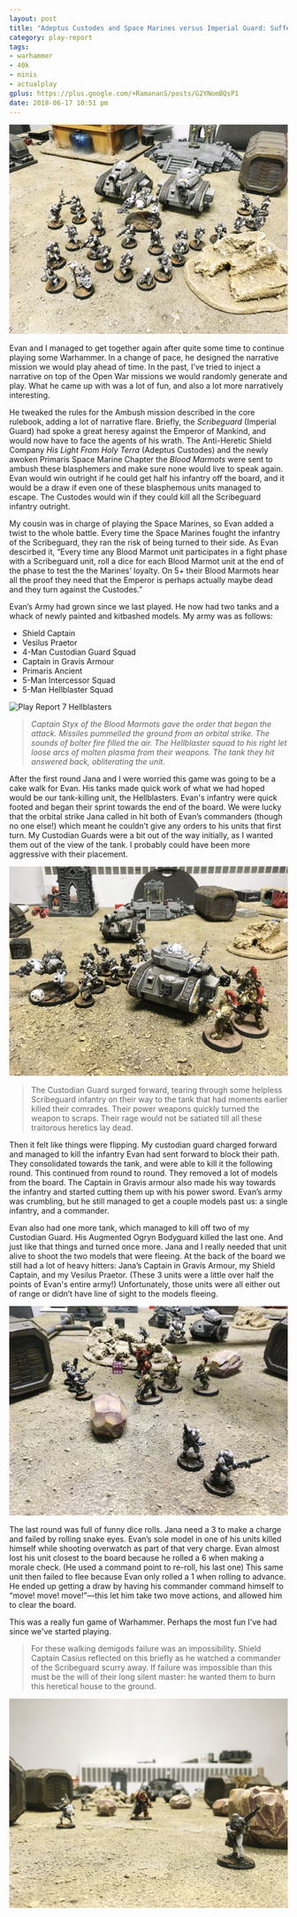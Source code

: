 ```yaml
---
layout: post
title: "Adeptus Custodes and Space Marines versus Imperial Guard: Suffer not the Heretic to Live"
category: play-report
tags:
- warhammer
- 40k
- minis
- actualplay
gplus: https://plus.google.com/+RamananS/posts/G2YNomBQsP1
date: 2018-06-17 10:51 pm
---
```


![Play Report 7 Scribeguard](/assets/img/play-report-7-scribeguard.jpg)

Evan and I managed to get together again after quite some time to continue playing some Warhammer. In a change of pace, he designed the narrative mission we would play ahead of time. In the past, I’ve tried to inject a narrative on top of the Open War missions we would randomly generate and play. What he came up with was a lot of fun, and also a lot more narratively interesting.

He tweaked the rules for the Ambush mission described in the core rulebook, adding a lot of narrative flare.  Briefly, the *Scribeguard* (Imperial Guard) had spoke a great heresy against the Emperor of Mankind, and would now have to face the agents of his wrath. The Anti-Heretic Shield Company *His Light From Holy Terra* (Adeptus Custodes) and the newly awoken Primaris Space Marine Chapter the *Blood Marmots* were sent to ambush these blasphemers and make sure none would live to speak again. Evan would win outright if he could get half his infantry off the board, and it would be a draw if even one of these blasphemous units managed to escape. The Custodes would win if they could kill all the Scribeguard infantry outright.

My cousin was in charge of playing the Space Marines, so Evan added a twist to the whole battle. Every time the Space Marines fought the infantry of the Scribeguard, they ran the risk of being turned to their side. As Evan descirbed it, “Every time any Blood Marmot unit participates in a fight phase with a Scribeguard unit, roll a dice for each Blood Marmot unit at the end of the phase to test the the Marines’ loyalty. On 5+ their Blood Marmots hear all the proof they need that the Emperor is perhaps actually maybe dead and they turn against the Custodes.”

Evan’s Army had grown since we last played. He now had two tanks and a whack of newly painted and kitbashed models. My army was as follows:

* Shield Captain
* Vesilus Praetor
* 4-Man Custodian Guard Squad
* Captain in Gravis Armour
* Primaris Ancient
* 5-Man Intercessor Squad
* 5-Man Hellblaster Squad

![Play Report 7 Hellblasters](/assets/img/play-report-7-hellblasters.jpg)

> _Captain Styx of the Blood Marmots gave the order that began the attack. Missiles pummelled the ground from an orbital strike. The sounds of bolter fire filled the air. The Hellblaster squad to his right let loose arcs of molten plasma from their weapons. The tank they hit answered back, obliterating the unit._

After the first round Jana and I were worried this game was going to be a cake walk for Evan. His tanks made quick work of what we had hoped would be our tank-killing unit, the Hellblasters. Evan's infantry were quick footed and began their sprint towards the end of the board. We were lucky that the orbital strike Jana called in hit both of Evan’s commanders (though no one else!) which meant he couldn’t give any orders to his units that first turn. My Custodian Guards were a bit out of the way initially, as I wanted them out of the view of the tank. I probably could have been more aggressive with their placement.

![Play Report 7 Tank Killers](/assets/img/play-report-7-tank-killers.jpg)

> The Custodian Guard surged forward, tearing through some helpless Scribeguard infantry on their way to the tank that had moments earlier killed their comrades. Their power weapons quickly turned the weapon to scraps. Their rage would not be satiated till all these traitorous heretics lay dead.

Then it felt like things were flipping. My custodian guard charged forward and managed to kill the infantry Evan had sent forward to block their path. They consolidated towards the tank, and were able to kill it the following round. This continued from round to round. They removed a lot of models from the board. The Captain in Gravis armour also made his way towards the infantry and started cutting them up with his power sword. Evan’s army was crumbling, but he still managed to get a couple models past us: a single infantry, and a commander.

Evan also had one more tank, which managed to kill off two of my Custodian Guard. His Augmented Ogryn Bodyguard killed the last one. And just like that things and turned once more. Jana and I really needed that unit alive to shoot the two models that were fleeing. At the back of the board we still had a lot of heavy hitters: Jana’s Captain in Gravis Armour, my Shield Captain, and my Vesilus Praetor. (These 3 units were a little over half the points of Evan's entire army!) Unfortunately, those units were all either out of range or didn’t have line of sight to the models fleeing.

![Play Report 7 Fleeing](/assets/img/play-report-7-fleeing.jpg)

The last round was full of funny dice rolls. Jana need a 3 to make a charge and failed by rolling snake eyes. Evan’s sole model in one of his units killed himself while shooting overwatch as part of that very charge. Evan almost lost his unit closest to the board because he rolled a 6 when making a morale check. (He used a command point to re-roll, his last one) This same unit then failed to flee because Evan only rolled a 1 when rolling to advance. He ended up getting a draw by having his commander command himself to “move! move! move!”—this let him take two move actions, and allowed him to clear the board.

This was a really fun game of Warhammer. Perhaps the most fun I've had since we've started playing.

> For these walking demigods failure was an impossibility. Shield Captain Casius reflected on this briefly as he watched a commander of the Scribeguard scurry away. If failure was impossible than this must be the will of their long silent master: he wanted them to burn this heretical house to the ground.

![Play Report 7 Run Away](/assets/img/play-report-7-run-away.jpg)